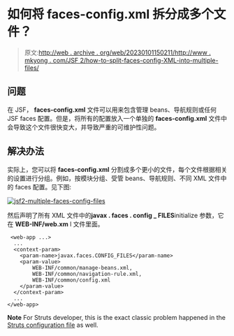# 如何将 faces-config.xml 拆分成多个文件？

> 原文:[http://web . archive . org/web/20230101150211/http://www . mkyong . com/JSF 2/how-to-split-faces-config-XML-into-multiple-files/](http://web.archive.org/web/20230101150211/http://www.mkyong.com/jsf2/how-to-split-faces-config-xml-into-multiple-files/)

## 问题

在 JSF， **faces-config.xml** 文件可以用来包含管理 beans、导航规则或任何 JSF faces 配置。但是，将所有的配置放入一个单独的 **faces-config.xml** 文件中会导致这个文件很快变大，并导致严重的可维护性问题。

## 解决办法

实际上，您可以将 **faces-config.xml** 分割成多个更小的文件，每个文件根据相关的设置进行分组。例如，按模块分组、受管 beans、导航规则、不同 XML 文件中的 faces 配置。见下图:

[![jsf2-multiple-faces-config-files](../Images/612f2201ae070a60268d86e33773a7eb.png "jsf2-multiple-faces-config-files")](http://web.archive.org/web/20220709035122/http://www.mkyong.com/wp-content/uploads/2010/09/jsf2-multiple-faces-config-files.png)

然后声明了所有 XML 文件中的**javax . faces . config _ FILES**initialize 参数，它在 **WEB-INF/web.xm** l 文件里面。

```
 <web-app ...>
  ...
  <context-param>
    <param-name>javax.faces.CONFIG_FILES</param-name>
    <param-value>
    	WEB-INF/common/manage-beans.xml,
    	WEB-INF/common/navigation-rule.xml,
    	WEB-INF/common/config.xml
    </param-value>
  </context-param>
  ...
</web-app> 
```

**Note**
For Struts developer, this is the exact classic problem happened in the [Struts configuration file](http://web.archive.org/web/20220709035122/http://www.mkyong.com/struts/struts-multiple-configuration-files-example/) as well.<input type="hidden" id="mkyong-current-postId" value="7036">